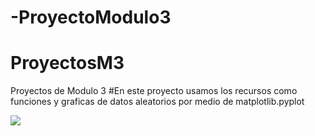 # -ProyectoModulo3

# ProyectosM3
Proyectos de Modulo 3
#En este proyecto usamos los recursos como funciones y graficas de datos aleatorios por medio de matplotlib.pyplot

![](https://cadenaser.com/resizer/hw9rby1eLxJlP4Z3fBidaMN2hOk=/1200x1200/filters:format(jpg):quality(70)/cloudfront-eu-central-1.images.arcpublishing.com/prisaradio/K3BER6DEU5IHHDVIJ2U5JNHOXU.jpg](https://lh5.googleusercontent.com/proxy/bCp_CpdTy1OJsIwgb4sW-96mL1UqD0yEJpecHaCkCErSvdQeRvP-3CuK7pKN9mXW-Og9FNMy6pvjv8qJQmUk1GEQfJREr-tYl0aonw=w1200-h630-p-k-no-nu))
